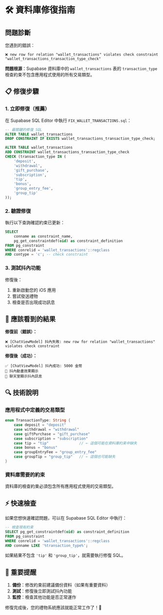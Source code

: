 # 🛠️ 資料庫修復指南

## 問題診斷

您遇到的錯誤：
```
❌ new row for relation "wallet_transactions" violates check constraint "wallet_transactions_transaction_type_check"
```

**問題根源**：Supabase 資料庫中的 `wallet_transactions` 表的 `transaction_type` 檢查約束不包含應用程式使用的所有交易類型。

## 📋 修復步驟

### 1. **立即修復（推薦）**

在 Supabase SQL Editor 中執行 `FIX_WALLET_TRANSACTIONS.sql`：

```sql
-- 最關鍵的修復 SQL
ALTER TABLE wallet_transactions 
DROP CONSTRAINT IF EXISTS wallet_transactions_transaction_type_check;

ALTER TABLE wallet_transactions 
ADD CONSTRAINT wallet_transactions_transaction_type_check 
CHECK (transaction_type IN (
    'deposit',
    'withdrawal',
    'gift_purchase', 
    'subscription',
    'tip',
    'bonus',
    'group_entry_fee',
    'group_tip'
));
```

### 2. **驗證修復**

執行以下查詢確認約束已更新：
```sql
SELECT 
    conname as constraint_name,
    pg_get_constraintdef(oid) as constraint_definition
FROM pg_constraint 
WHERE conrelid = 'wallet_transactions'::regclass
AND contype = 'c'; -- check constraint
```

### 3. **測試抖內功能**

修復後：
1. 重新啟動您的 iOS 應用
2. 嘗試發送禮物
3. 檢查是否出現成功訊息

## 🎯 應該看到的結果

**修復前（錯誤）：**
```
❌ [ChatViewModel] 抖內失敗: new row for relation "wallet_transactions" violates check constraint
```

**修復後（成功）：**
```
✅ [ChatViewModel] 抖內成功: 5000 金幣
🎁 抖內動畫效果顯示
💬 聊天室顯示抖內訊息
```

## 🔍 技術說明

### 應用程式中定義的交易類型
```swift
enum TransactionType: String {
    case deposit = "deposit"
    case withdrawal = "withdrawal" 
    case giftPurchase = "gift_purchase"
    case subscription = "subscription"
    case tip = "tip"              // ← 這個可能在資料庫約束中缺失
    case bonus = "bonus"
    case groupEntryFee = "group_entry_fee"
    case groupTip = "group_tip"   // ← 這個也可能缺失
}
```

### 資料庫需要的約束
資料庫的檢查約束必須包含所有應用程式使用的交易類型。

## ⚡ 快速檢查

如果您想快速確認問題，可以在 Supabase SQL Editor 中執行：

```sql
-- 檢查現有約束
SELECT pg_get_constraintdef(oid) as constraint_definition
FROM pg_constraint 
WHERE conrelid = 'wallet_transactions'::regclass
AND conname LIKE '%transaction_type%';
```

如果結果不包含 `'tip'` 和 `'group_tip'`，就需要執行修復 SQL。

## 🚨 重要提醒

1. **備份**：修改約束前建議備份資料（如果有重要資料）
2. **測試**：修復後立即測試抖內功能
3. **監控**：檢查其他功能是否正常運作

修復完成後，您的禮物系統應該就能正常工作了！🎉